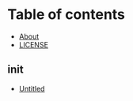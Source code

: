 # Table of contents

* [About](README.md)
* [LICENSE](license.md)

## init

* [Untitled](init/untitled.md)

